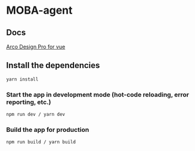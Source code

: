# MOBA-agent

## Docs
[Arco Design Pro for vue](https://arco.design/vue/en-US/docs/start)

## Install the dependencies
```bash
yarn install
```

### Start the app in development mode (hot-code reloading, error reporting, etc.)
```bash
npm run dev / yarn dev
```

### Build the app for production
```bash
npm run build / yarn build
```